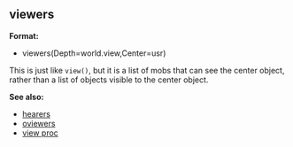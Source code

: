 ## viewers

**Format:**
+   viewers(Depth=world.view,Center=usr)


This is just like `view()`, but it is a list of mobs that can
see the center object, rather than a list of objects visible to the
center object.

**See also:**
+   [hearers](/ref/proc/hearers.md) 
+   [oviewers](/ref/proc/oviewers.md) 
+   [view proc](/ref/proc/view.md) <!-- -->